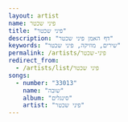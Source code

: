 ```yaml
---
layout: artist
name: פיני שכטר
title: "פיני שכטר"
description: "דף האמן פיני שכטר"
keywords: "שירים, מוזיקה, פיני שכטר"
permalink: /artists/פיני-שכטר
redirect_from:
  - /artists/list/פיני שכטר
songs:
  - number: "33013"
    name: "שובה"
    album: "סינגלים"
    artist: "פיני שכטר"
---
```

